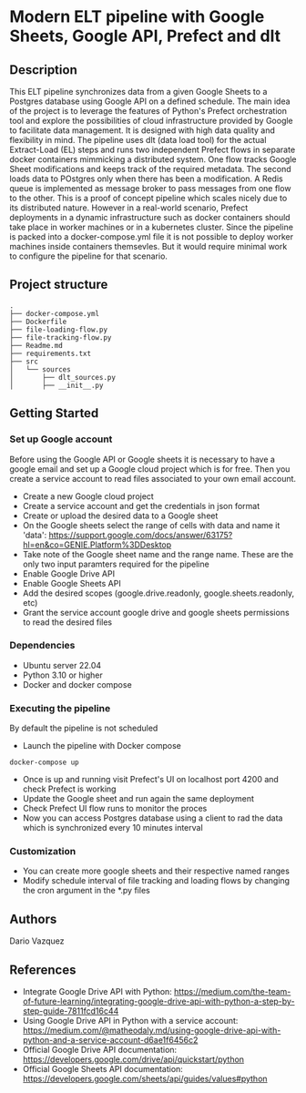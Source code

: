 # Modern ELT pipeline with Google Sheets, Google API, Prefect and dlt

## Description

This ELT pipeline synchronizes data from a given Google Sheets to a Postgres database using Google API on a defined schedule. The main idea of the project is to leverage the features of Python's Prefect orchestration tool and explore the possibilities of cloud infrastructure provided by Google to facilitate data management. It is designed with high data quality and flexibility in mind. The pipeline uses dlt (data load tool) for the actual Extract-Load (EL) steps and runs two independent Prefect flows in separate docker containers mimmicking a distributed system. One flow tracks Google Sheet modifications and keeps track of the required metadata. The second loads data to POstgres only when there has been a modification. A Redis queue is implemented as message broker to pass messages from one flow to the other.
This is a proof of concept pipeline which scales nicely due to its distributed nature. However in a real-world scenario, Prefect deployments in a dynamic infrastructure such as docker containers should take place in worker machines or in a kubernetes cluster. Since the pipeline is packed into a docker-compose.yml file it is not possible to deploy worker machines inside containers themsevles. But it would require minimal work to configure the pipeline for that scenario.

## Project structure

```
.
├── docker-compose.yml
├── Dockerfile
├── file-loading-flow.py
├── file-tracking-flow.py
├── Readme.md
├── requirements.txt
├── src
│   └── sources
│       ├── dlt_sources.py
│       ├── __init__.py
```

## Getting Started

### Set up Google account

Before using the Google API or Google sheets it is necessary to have a google email and set up a Google cloud project which is for free. Then you create a service account to read files associated to your own email account.

* Create a new Google cloud project
* Create a service account and get the credentials in json format
* Create or upload the desired data to a Google sheet
* On the Google sheets select the range of cells with data and name it 'data': https://support.google.com/docs/answer/63175?hl=en&co=GENIE.Platform%3DDesktop
* Take note of the Google sheet name and the range name. These are the only two input paramters required for the pipeline
* Enable Google Drive API 
* Enable Google Sheets API
* Add the desired scopes (google.drive.readonly, google.sheets.readonly, etc)
* Grant the service account google drive and google sheets permissions to read the desired files


### Dependencies

* Ubuntu server 22.04
* Python 3.10 or higher
* Docker and docker compose

### Executing the pipeline

By default the pipeline is not scheduled

* Launch the pipeline with Docker compose
```
docker-compose up
```
* Once is up and running visit Prefect's UI on localhost port 4200 and check Prefect is working
* Update the Google sheet and run again the same deployment
* Check Prefect UI flow runs to monitor the proces
* Now you can access Postgres database using a client to rad the data which is synchronized every 10 minutes interval

### Customization

* You can create more google sheets and their respective named ranges
* Modify schedule interval of file tracking and loading flows by changing the cron argument in the *.py files


## Authors

Dario Vazquez

## References

* Integrate Google Drive API with Python: https://medium.com/the-team-of-future-learning/integrating-google-drive-api-with-python-a-step-by-step-guide-7811fcd16c44
* Using Google Drive API in Python with a service account: https://medium.com/@matheodaly.md/using-google-drive-api-with-python-and-a-service-account-d6ae1f6456c2
* Official Google Drive API documentation: https://developers.google.com/drive/api/quickstart/python
* Official Google Sheets API documentation: https://developers.google.com/sheets/api/guides/values#python

